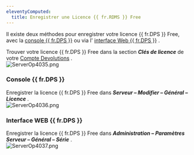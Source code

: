```yaml
---
eleventyComputed:
  title: Enregistrer une Licence {{ fr.RDMS }} Free
---
```


Il existe deux méthodes pour enregistrer votre licence {{ fr.DPS }} Free, avec la [console {{ fr.DPS }}](#console-devolutions-server) ou via l&apos; [interface Web {{ fr.DPS }}](#interface-web-devolutions-server) .  

Trouver votre licence {{ fr.DPS }} Free dans la section ***Clés de licence*** de votre [Compte Devolutions](https://portal.devolutions.com/serials) .  
![ServerOp4035.png](/img/fr/server/ServerOp4035.png) 

### Console {{ fr.DPS }} 

Enregistrer la licence {{ fr.DPS }} Free dans ***Serveur – Modifier – Général – Licence*** .  
![ServerOp4036.png](/img/fr/server/ServerOp4036.png) 

### Interface WEB {{ fr.DPS }} 

Enregistrer la licence {{ fr.DPS }} Free ***&#32;*** dans ***Administration – Paramètres Serveur – Général – Série*** .  
![ServerOp4037.png](/img/fr/server/ServerOp4037.png) 

